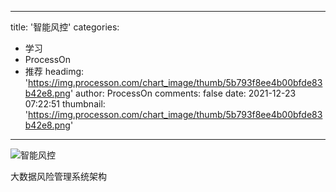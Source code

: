 
---
title: '智能风控'
categories: 
 - 学习
 - ProcessOn
 - 推荐
headimg: 'https://img.processon.com/chart_image/thumb/5b793f8ee4b00bfde83b42e8.png'
author: ProcessOn
comments: false
date: 2021-12-23 07:22:51
thumbnail: 'https://img.processon.com/chart_image/thumb/5b793f8ee4b00bfde83b42e8.png'
---

<div>   
<img class="thumb" alt="智能风控" src="https://img.processon.com/chart_image/thumb/5b793f8ee4b00bfde83b42e8.png" referrerpolicy="no-referrer">
<p>大数据风险管理系统架构</p>  
</div>
            